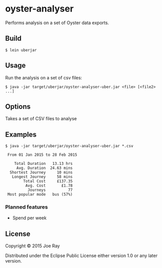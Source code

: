 # oyster-analyser

Performs analysis on a set of Oyster data exports.

## Build

    $ lein uberjar

## Usage

Run the analysis on a set of csv files:

    $ java -jar target/uberjar/oyster-analyser-uber.jar <file> [<file2> ...]


## Options

Takes a set of CSV files to analyse

## Examples

    $ java -jar target/uberjar/oyster-analyser-uber.jar *.csv

     From 01 Jan 2015 to 28 Feb 2015

        Total Duration   13.13 hrs
         Avg. Duration  24.63 mins
      Shortest Journey     10 mins
       Longest Journey     58 mins
            Total Cost     £137.35
             Avg. Cost       £1.78
              Journeys          77
     Most popular mode   bus (57%)

### Planned features

* Spend per week

## License

Copyright © 2015 Joe Ray

Distributed under the Eclipse Public License either version 1.0 or any later version.
